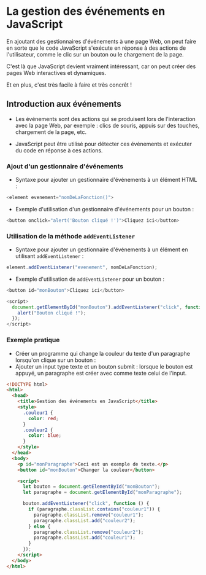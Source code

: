 # La gestion des événements en JavaScript

En ajoutant des gestionnaires d'événements à une page Web, on peut faire en sorte que le code JavaScript s'exécute en réponse à des actions de l'utilisateur, comme le clic sur un bouton ou le chargement de la page.

C'est là que JavaScript devient vraiment intéressant, car on peut créer des pages Web interactives et dynamiques.

Et en plus, c'est très facile à faire et très concrêt !

## Introduction aux événements

- Les événements sont des actions qui se produisent lors de l'interaction avec la page Web, par exemple : clics de souris, appuis sur des touches, chargement de la page, etc.

- JavaScript peut être utilisé pour détecter ces événements et exécuter du code en réponse à ces actions.

### Ajout d'un gestionnaire d'événements

- Syntaxe pour ajouter un gestionnaire d'événements à un élément HTML :

```js
<element evenement="nomDeLaFonction()">
```

- Exemple d'utilisation d'un gestionnaire d'événements pour un bouton :

```js
<button onclick="alert('Bouton cliqué !')">Cliquez ici</button>
```

### Utilisation de la méthode `addEventListener`

- Syntaxe pour ajouter un gestionnaire d'événements à un élément en utilisant `addEventListener` :

```js
element.addEventListener("evenement", nomDeLaFonction);
```

- Exemple d'utilisation de `addEventListener` pour un bouton :

```js
<button id="monBouton">Cliquez ici</button>

<script>
  document.getElementById("monBouton").addEventListener("click", function() {
    alert("Bouton cliqué !");
  });
</script>
```

### Exemple pratique

- Créer un programme qui change la couleur du texte d'un paragraphe lorsqu'on clique sur un bouton :
- Ajouter un input type texte et un bouton submit : lorsque le bouton est appuyé, un paragraphe est créer avec comme texte celui de l'input.

```html
<!DOCTYPE html>
<html>
  <head>
    <title>Gestion des événements en JavaScript</title>
    <style>
      .couleur1 {
        color: red;
      }
      .couleur2 {
        color: blue;
      }
    </style>
  </head>
  <body>
    <p id="monParagraphe">Ceci est un exemple de texte.</p>
    <button id="monBouton">Changer la couleur</button>

    <script>
      let bouton = document.getElementById("monBouton");
      let paragraphe = document.getElementById("monParagraphe");

      bouton.addEventListener("click", function () {
        if (paragraphe.classList.contains("couleur1")) {
          paragraphe.classList.remove("couleur1");
          paragraphe.classList.add("couleur2");
        } else {
          paragraphe.classList.remove("couleur2");
          paragraphe.classList.add("couleur1");
        }
      });
    </script>
  </body>
</html>
```
